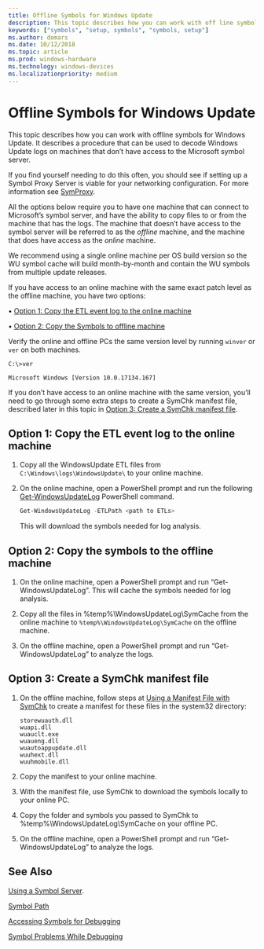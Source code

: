 ```yaml
---
title: Offline Symbols for Windows Update
description: This topic describes how you can work with off line symbols for Windows Update.
keywords: ["symbols", "setup, symbols", "symbols, setup"]
ms.author: domars
ms.date: 10/12/2018
ms.topic: article
ms.prod: windows-hardware
ms.technology: windows-devices
ms.localizationpriority: medium
---
```


# Offline Symbols for Windows Update

This topic describes how you can work with offline symbols for Windows Update. It describes a procedure that can be used to decode Windows Update logs on machines that don’t have access to the Microsoft symbol server. 

If you find yourself needing to do this often, you should see if setting up a Symbol Proxy Server is viable for your networking configuration. For more information see [SymProxy](https://docs.microsoft.com/windows-hardware/drivers/debugger/symproxy).

All the options below require you to have one machine that can connect to Microsoft’s symbol server, and have the ability to copy files to or from the machine that has the logs. The machine that doesn’t have access to the symbol server will be referred to as the *offline* machine, and the machine that does have access as the *online* machine.

 We recommend using a single online machine per OS build version so the WU symbol cache will build month-by-month and contain the WU symbols from multiple update releases. 
 
If you have access to an online machine with the same exact patch level as the offline machine, you have two options:

•	[Option 1: Copy the ETL event log to the online machine](#ETL)

•	[Option 2: Copy the Symbols to offline machine](#OFFLINE)

Verify the online and offline PCs the same version level by running `winver` or `ver` on both machines.

```console
C:\>ver

Microsoft Windows [Version 10.0.17134.167]
```

If you don’t have access to an online machine with the same version, you’ll need to go through some extra steps to create a SymChk manifest file, described later in this topic in [Option 3: Create a SymChk manifest file](#SYMCHK).


## <span id="etl"></span><span id="ETL"></span>Option 1: Copy the ETL event log to the online machine

1. Copy all the WindowsUpdate ETL files from `C:\Windows\logs\WindowsUpdate\` to your online machine.

2. On the online machine, open a PowerShell prompt and run the following [Get-WindowsUpdateLog](https://docs.microsoft.com/powershell/module/windowsupdate/get-windowsupdatelog?view=win10-ps) PowerShell command. 

   ```powershell
   Get-WindowsUpdateLog -ETLPath <path to ETLs>
   ```
   This will download the symbols needed for log analysis.


## <span id="offline"></span><span id="OFFLINE"></span>Option 2: Copy the symbols to the offline machine

1. On the online machine, open a PowerShell prompt and run “Get-WindowsUpdateLog”. This will cache the symbols needed for log analysis.

2. Copy all the files in %temp%\WindowsUpdateLog\SymCache from the online machine to `%temp%\WindowsUpdateLog\SymCache` on the offline machine.

3. On the offline machine, open a PowerShell prompt and run “Get-WindowsUpdateLog” to analyze the logs.


## <span id="symchk"></span><span id="SYMCHK"></span>Option 3: Create a SymChk manifest file

1.	On the offline machine, follow steps at [Using a Manifest File with SymChk](https://docs.microsoft.com/windows-hardware/drivers/debugger/using-a-manifest-file-with-symchk) to create a manifest for these files in the system32 directory:

    ```console
    storewuauth.dll
    wuapi.dll
    wuauclt.exe
    wuaueng.dll
    wuautoappupdate.dll
    wuuhext.dll
    wuuhmobile.dll
    ```

2.	Copy the manifest to your online machine.

3.	With the manifest file, use SymChk to download the symbols locally to your online PC. 

4.	Copy the folder and symbols you passed to SymChk to %temp%\WindowsUpdateLog\SymCache on your offline PC.
 
5. On the offline machine, open a PowerShell prompt and run “Get-WindowsUpdateLog” to analyze the logs.

 



## See Also

[Using a Symbol Server](using-a-symbol-server.md).

[Symbol Path](symbol-path.md) 

[Accessing Symbols for Debugging](accessing-symbols-for-debugging.md)

[Symbol Problems While Debugging](symbol-problems-while-debugging.md)
 





